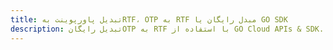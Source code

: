 ---title: تبدیل پاورپوینت بهRTF، OTP به RTF مبدل رایگان یا GO SDKdescription: تبدیل رایگانOTP به RTF با استفاده از GO Cloud APIs & SDK. همچنین اسناد Microsoft PowerPoint را در Cloud ایجاد، ویرایش و رندر کنید.---